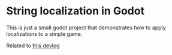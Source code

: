 # String localization in Godot

This is just a small godot project that demonstrates how to apply localizations
to a simple game.

Related to [this devlog](https://worldeater-dev.itch.io/bittersweet-birthday/devlog/283211/howto-painless-translations-in-godot)